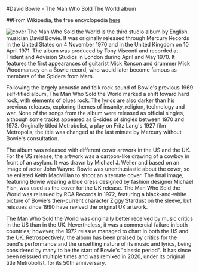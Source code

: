 #David Bowie - The Man Who Sold The World album

##From Wikipedia, the free encyclopedia [here](https://en.wikipedia.org/wiki/The_Man_Who_Sold_the_World_(album))


![cover](https://upload.wikimedia.org/wikipedia/en/d/da/MWSTWUS2.jpg)
The Man Who Sold the World is the third studio album by English musician David Bowie. It was originally released through Mercury Records in the United States on 4 November 1970 and in the United Kingdom on 10 April 1971. The album was produced by Tony Visconti and recorded at Trident and Advision Studios in London during April and May 1970. It features the first appearances of guitarist Mick Ronson and drummer Mick Woodmansey on a Bowie record, who would later become famous as members of the Spiders from Mars.

Following the largely acoustic and folk rock sound of Bowie's previous 1969 self-titled album, The Man Who Sold the World marked a shift toward hard rock, with elements of blues rock. The lyrics are also darker than his previous releases, exploring themes of insanity, religion, technology and war. None of the songs from the album were released as official singles, although some tracks appeared as B-sides of singles between 1970 and 1973. Originally titled Metrobolist, a play on Fritz Lang's 1927 film Metropolis, the title was changed at the last minute by Mercury without Bowie's consultation.

The album was released with different cover artwork in the US and the UK. For the US release, the artwork was a cartoon-like drawing of a cowboy in front of an asylum. It was drawn by Michael J. Weller and based on an image of actor John Wayne. Bowie was unenthusiastic about the cover, so he enlisted Keith MacMillan to shoot an alternate cover. The final image, featuring Bowie wearing a blue dress designed by fashion designer Michael Fish, was used as the cover for the UK release. The Man Who Sold the World was reissued by RCA Records in 1972, featuring a black-and-white picture of Bowie's then-current character Ziggy Stardust on the sleeve, but reissues since 1990 have revived the original UK artwork.

The Man Who Sold the World was originally better received by music critics in the US than in the UK. Nevertheless, it was a commercial failure in both countries; however, the 1972 reissue managed to chart in both the US and the UK. Retrospectively, the album has been praised by critics for the band's performance and the unsettling nature of its music and lyrics, being considered by many to be the start of Bowie's "classic period". It has since been reissued multiple times and was remixed in 2020, under its original title Metrobolist, for its 50th anniversary.
